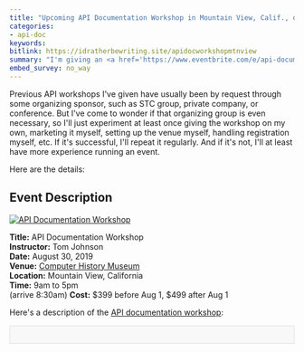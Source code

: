 ```yaml
---
title: "Upcoming API Documentation Workshop in Mountain View, Calif., on August 30, 2019"
categories:
- api-doc
keywords:
bitlink: https://idratherbewriting.site/apidocworkshopmtnview
summary: "I'm giving an <a href='https://www.eventbrite.com/e/api-documentation-workshop-tickets-64803158993'>API Documentation Workshop</a> in Mountain View, California, on August 30, 2019. Although I've given more than a dozen API documentation workshops at various conferences over the past several years, this one is different. For this workshop, I'm organizing it myself. You can <a href='https://www.eventbrite.com/e/api-documentation-workshop-tickets-64803158993'>register on Eventbrite</a>."
embed_survey: no_way
---
```


Previous API workshops I've given have usually been by request through some organizing sponsor, such as STC group, private company, or conference. But I've come to wonder if that organizing group is even necessary, so I'll just experiment at least once giving the workshop on my own, marketing it myself, setting up the venue myself, handling registration myself, etc. If it's successful, I'll repeat it regularly. And if it's not, I'll at least have more experience running an event.

Here are the details:

## Event Description

<a href="https://www.eventbrite.com/e/api-documentation-workshop-tickets-64803158993"><img src="https://idratherbewritingmedia.com/images/restapiworkshopeventbritewoodgrain.png" alt="API Documentation Workshop"/></a>

**Title:** API Documentation Workshop<br/>
**Instructor:** Tom Johnson<br/>
**Date:** August 30, 2019 <br/>
**Venue:** [Computer History Museum](https://www.computerhistory.org/)<br/>
**Location:** Mountain View, California<br/>
**Time:** 9am to 5pm<br/> (arrive 8:30am)
**Cost:** $399 before Aug 1, $499 after Aug 1

Here's a description of the [API documentation workshop](https://www.eventbrite.com/e/api-documentation-workshop-tickets-64803158993):

<div style="background-color: #f8f8f8; border: 1px solid #dedede; padding: 15px; margin: 15px 0px;">
<script>
         var settings = {
           "async": true,
           "crossDomain": true,
           "url": "https://www.eventbriteapi.com/v3/events/64803158993/?token=NRLNWKHG4PPWNXV5IQAX",
           "method": "GET"
         }

         $.ajax(settings).done(function (response) {
           console.log(response);

           var name = response.name.html;
           $("#eventName").append(name);
          var content = response.description.html;
           $("#eventDescription").append(content);
           var url = response.url;
           $("#eventLink").append('<p><i>To register for the workshop, <a href="' + url + '">view the event on EventBrite</a> and click the <b>Tickets</b> button.</i></p>');
         });
      </script>
      <h2><div id="eventName"></div></h2>
      <div id="eventDescription"></div>
</div>

## Register for the Workshop

<div style="margin-top:10px;" id="eventLink"></div>

## Questions

If you have any questions, just reach out to me at <a href="mailto:tomjoht@gmail.com">tomjoht@gmail.com</a>.

(By the way, the above title, description, and link are pulled from EventBrite directly through the [Retrieve an Event](https://www.eventbrite.com/platform/api#/reference/event/retrieve-an-event) endpoint in the EventBrite API. This is something you'll learn to do in the workshop.)

{% include random_ad.html %}

